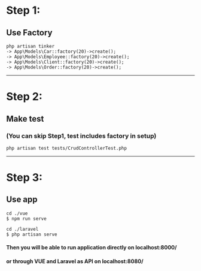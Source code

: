 # Step 1:
## Use Factory
````
php artisan tinker
-> App\Models\Car::factory(20)->create();
-> App\Models\Employee::factory(20)->create();
-> App\Models\Client::factory(20)->create();
-> App\Models\Order::factory(20)->create();
````
---------------

# Step 2:
## Make test
### (You can skip Step1, test includes factory in setup)
````
php artisan test tests/CrudControllerTest.php
````
----------------
# Step 3:
## Use app
````
cd ./vue
$ npm run serve

cd ./laravel
$ php artisan serve
````
#### Then you will be able to run application directly on localhost:8000/
#### or through VUE and Laravel as API on localhost:8080/
